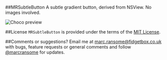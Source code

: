 ##MRSubtleButton
A subtle gradient button, derived from NSView.  No images involved.

![Choco preview](http://www.fidgetbox.co.uk/mrsubtlebutton.png)

##License
`MRSubtleButton` is provided under the terms of the [MIT License](http://opensource.org/licenses/mit-license.php).

##Comments or suggestions?
Email me at [marc.ransome@fidgetbox.co.uk](marc.ransome@fidgetbox.co.uk) with bugs, feature requests or general comments and follow [@marcransome](http://www.twitter.com/marcransome) for updates.
